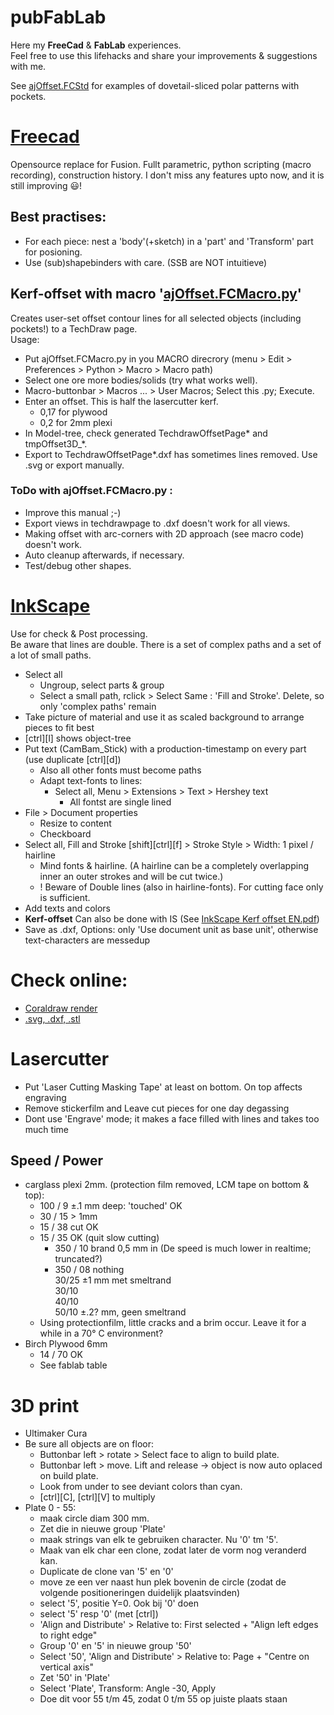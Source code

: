 # pubFabLab
Here my **FreeCad** & **FabLab** experiences.  
Feel free to use this lifehacks and share your improvements & suggestions with me.

See [ajOffset.FCStd](https://github.com/gitAjjk/pubFabLab/blob/main/ajOffset.FCStd) for examples of dovetail-sliced polar patterns with pockets.

# [Freecad](https://www.freecad.org/)
Opensource replace for Fusion. Fullt parametric, python scripting (macro recording), construction history. I don't miss any features upto now, and it is still improving 😃!  
## Best practises:
  - For each piece: nest a 'body'(+sketch) in a 'part' and 'Transform' part for posioning.
  - Use (sub)shapebinders with care. (SSB are NOT intuitieve)
## **Kerf-offset** with macro '[ajOffset.FCMacro.py](https://github.com/gitAjjk/pubFabLab/blob/main/ajOffset.FCMacro.py)'
Creates user-set offset contour lines for all selected objects (including pockets!) to a TechDraw page.  
Usage:  
- Put ajOffset.FCMacro.py in you MACRO direcrory (menu > Edit > Preferences > Python > Macro > Macro path) 
- Select one ore more bodies/solids (try what works well).
- Macro-buttonbar > Macros ... > User Macros; Select this .py; Execute.
- Enter an offset. This is half the lasercutter kerf.
  - 0,17 for plywood
  - 0,2 for 2mm plexi
- In Model-tree, check generated TechdrawOffsetPage* and tmpOffset3D_*.
- Export to TechdrawOffsetPage*.dxf has sometimes lines removed. Use .svg or export manually. 
### ToDo with ajOffset.FCMacro.py :
  - Improve this manual ;-)
  - Export views in techdrawpage to .dxf doesn't work for all views.
  - Making offset with arc-corners with 2D approach (see macro code) doesn't work.
  - Auto cleanup afterwards, if necessary.
  - Test/debug other shapes.

# [InkScape](https://inkscape.org/)
Use for check & Post processing.  
Be aware that lines are double. There is a set of complex paths and a set of a lot of small paths.
- Select all
  - Ungroup, select parts & group
  - Select a small path, rclick > Select Same : 'Fill and Stroke'. Delete, so only 'complex paths' remain  
- Take picture of material and use it as scaled background to arrange pieces to fit best  
- [ctrl][l] shows object-tree  
- Put text (CamBam_Stick) with a production-timestamp on every part (use duplicate [ctrl][d])
  - Also all other fonts must become paths  
  - Adapt text-fonts to lines:
    - Select all, Menu > Extensions > Text > Hershey text
      - All fontst are single lined
- File > Document properties
  - Resize to content
  - Checkboard
- Select all, Fill and Stroke [shift][ctrl][f] > Stroke Style > Width: 1 pixel / hairline
  - Mind fonts & hairline. (A hairline can be a completely overlapping inner an outer strokes and will be cut twice.)
  - ! Beware of Double lines (also in hairline-fonts). For cutting face only is sufficient.
- Add texts and colors 
- **Kerf-offset** Can also be done with IS (See [InkScape Kerf offset EN.pdf](https://github.com/gitAjjk/pubFabLab/blob/main/InkScape%20Kerf%20offset%20EN%200.2.pdf))
- Save as .dxf, Options: only 'Use document unit as base unit', otherwise text-characters are messedup

# Check online:
  - [Coraldraw render](https://fixthephoto.com/nl/corel-draw-online-editor.html)
  - [.svg, .dxf, .stl](https://sharecad.org/)  

# Lasercutter
- Put 'Laser Cutting Masking Tape' at least on bottom. On top affects engraving  
- Remove stickerfilm and Leave cut pieces for one day degassing  
- Dont use 'Engrave' mode; it makes a face filled with lines and takes too much time  

## Speed / Power  
- carglass plexi 2mm. (protection film removed, LCM tape on bottom & top):  
	- 100 / 9  ±.1 mm deep: 'touched' OK  
	- 30 / 15   > 1mm  
	- 15 / 38  cut OK  
  - 15 / 35	OK	(quit slow cutting)
	- 350 / 10 brand 0,5 mm in (De speed is much lower in realtime; truncated?)  
	- 350 / 08 nothing  
		30/25 ±1 mm met smeltrand  
		30/10   
		40/10  
		50/10 ±.2? mm, geen smeltrand
  - Using protectionfilm, little cracks and a brim occur. Leave it for a while in a 70° C environment? 
- Birch Plywood 6mm
  - 14 / 70	OK
  - See fablab table  

# 3D print
- Ultimaker Cura
- Be sure all objects are on floor:
  - Buttonbar left > rotate > Select face to align to build plate.
  - Buttonbar left > move. Lift and release -> object is now auto oplaced on build plate.
  - Look from under to see deviant colors than cyan.
  - [ctrl][C], [ctrl][V] to multiply
- Plate 0 - 55:
  - maak circle diam 300 mm.
  - Zet die in nieuwe group 'Plate'
  - maak strings van elk te gebruiken character. Nu '0' tm '5'.
  - Maak van elk char een clone, zodat later de vorm nog veranderd kan.
  - Duplicate de clone van '5' en '0'
  - move ze een ver naast hun plek bovenin de circle (zodat de volgende positioneringen duidelijk plaatsvinden)
  - select '5', positie Y=0. Ook bij '0' doen
  - select '5' resp '0' (met [ctrl])
  - 'Align and Distribute' > Relative to: First selected + "Align left edges to right edge"
  - Group '0' en '5' in nieuwe group '50'
  - Select '50', 'Align and Distribute' > Relative to: Page + "Centre on vertical axis"
  - Zet '50' in 'Plate'
  - Select 'Plate', Transform: Angle -30, Apply
  - Doe dit voor 55 t/m 45, zodat 0 t/m 55 op juiste plaats staan

